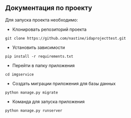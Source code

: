## Документация по проекту
Для запуска проекта необходимо:
- Клонировать репозиторий проекта
```
git clone https://github.com/nastine/idaprojecttest.git
```
- Установить зависимости
```
pip install -r requirements.txt
```
- Перейти в папку приложения
```
cd imgservice
```
- Cоздать миграции приложения для базы данных
```
python manage.py migrate
```
- Команда для запуска приложения
```
python manage.py runserver
```
